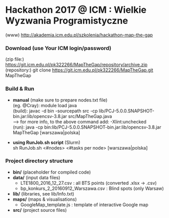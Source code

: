 # Hackathon 2017 @ ICM : Wielkie Wyzwania Programistyczne

(www) http://akademia.icm.edu.pl/szkolenia/hackathon-map-the-gap

### Download (use Your ICM login/password)
(zip file:) https://git.icm.edu.pl/pk322266/MapTheGap/repository/archive.zip  
(repository:) git clone https://git.icm.edu.pl/pk322266/MapTheGap.git MapTheGap  

### Build & Run
- **manual** (make sure to prepare nodes.txt file)  
(eg. @Cray): module load java  
(build): javac -d bin -sourcepath src -cp lib/PCJ-5.0.0.SNAPSHOT-bin.jar:lib/opencsv-3.8.jar src/MapTheGap.java  
--> for more info, to the above command add: -Xlint:unchecked  
(run): java -cp bin:lib/PCJ-5.0.0.SNAPSHOT-bin.jar:lib/opencsv-3.8.jar MapTheGap [warszawa|polska]  

- **using RunJob.sh script** (Slurm)  
sh RunJob.sh <#nodes>  <#tasks per node> [warszawa|polska]  

### Project directory structure
- **bin/** (placeholder for compiled code)
- **data/** (input data files)
    - LTE1800_2016_12_27.csv : all BTS points (converted .xlsx -> .csv)
    - bp_konkurs_2_20160912_Warszawa.csv : Blind spots (only Warsaw)
- **lib/** (libraries, see lib/Info.txt)
- **maps/** (maps & visualisations)
    - GoogleMap_template.js : template of interactive Google map
- **src/** (project source files)  
